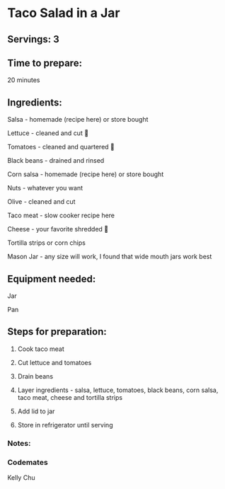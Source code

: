 # Taco Salad in a Jar

## Servings: 3

## Time to prepare: 
20 minutes

## Ingredients:

Salsa - homemade (recipe here) or store bought

Lettuce - cleaned and cut 🥗

Tomatoes - cleaned and quartered 🍅

Black beans - drained and rinsed

Corn salsa - homemade (recipe here) or store bought

Nuts - whatever you want

Olive - cleaned and cut

Taco meat - slow cooker recipe here

Cheese - your favorite shredded 🧀

Tortilla strips or corn chips

Mason Jar - any size will work, I found that wide mouth jars work best


## Equipment needed:
Jar

Pan

## Steps for preparation:
1. Cook taco meat

2. Cut lettuce and tomatoes

3. Drain beans

4. Layer ingredients - salsa, lettuce, tomatoes, black beans, corn salsa, taco meat, cheese and tortilla strips

5. Add lid to jar

6. Store in refrigerator until serving


### Notes:



### Codemates #
Kelly Chu
